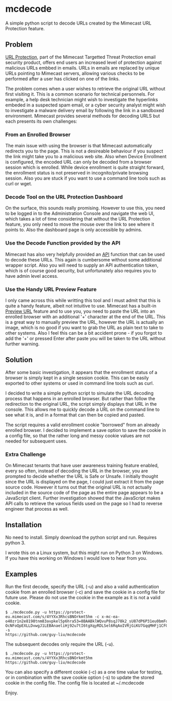 # mcdecode
A simple python script to decode URLs created by the Mimecast URL Protection feature.

## Problem
[URL Protection], part of the Mimecast Targetted Threat Protection email security product, offers end users an increased level of protection against malicious URLs embbed in emails. URLs in emails are replaced by unique URLs pointing to Mimecast servers, allowing various checks to be performed after a user has clicked on one of the links.

The problem comes when a user wishes to retrieve the original URL without first visiting it. This is a common scenario for technical personnels. For example, a help desk technician might wish to investigate the hyperlinks embeded in a suspected spam email, or a cyber security analyst might wish to investigate a malware delivery email by following the link in a sandboxed environment. Mimecast provides several methods for decoding URLS but each presents its own challenges:

### From an Enrolled Browser
The main issue with using the browser is that Mimecast automatically redirects you to the page. This is not a desireable behaviour if you suspect the link might take you to a malicious web site.
Also when Device Enrollment is configured, the encoded URL can only be decoded from a browser session which is enrolled. While device enrollment is quite straight forward, the enrollment status is not preserved in incognito/private browsing session. Also you are stuck if you want to use a command line tools such as curl or wget.

### Decode Tool on the URL Protection Dashboard
On the surface, this sounds really promising. However to use this, you need to be logged in to the Administration Console and navigate the web UI, which takes a lot of time considering that without the URL Protection feature, you only need to move the mouse over the link to see where it points to. Also the dashboard page is only accessible by admins.

### Use the Decode Function provided by the API
Mimecast has also very helpfully provided an [API] function that can be used to decode these URLs. This again is cumbersome without some additional wrapper script. Also you will need to supply an API authentication token, which is of course good security, but unfortunately also requires you to have admin level access.

### Use the Handy URL Preview Feature
I only came across this while writting this tool and I must admit that this is quite a handy feature, albeit not intuitive to use. Mimecast has a built-in [Preview URL] feature and to use you, you need to paste the URL into an enrolled browser with an additional '+' character at the end of the URL.
This is a great way to manually preview the URL, however the URL is actually an image, which is no good if you want to grab the URL as plain text to take to other systems. Also I feel this can be a bit accident prone - if you forgot to add the '+' or pressed Enter after paste you will be taken to the URL without further warning.

## Solution
After some basic investigation, it appears that the enrollment status of a browser is simply kept in a single session cookie. This can be easily exported to other systems or used in command line tools such as curl.

I decided to write a simple python script to simulate the URL decoding process that happens in an enrolled browser. But rather than follow the redirection to the original URL, the script simply displays that URL in the console. This allows me to quickly decode a URL on the command line to see what it is, and in a format that can then be copied and pasted.

The script requires a valid enrollment cookie "borrowed" from an already enrolled browser. I decided to implement a save option to save the cookie in a config file, so that the rather long and messy cookie values are not needed for subsequent uses.

### Extra Challenge
On Mimecast tenants that have user awareness training feature enabled, every so often, instead of decoding the URL in the browser, you are prompted to decide whether the URL is Safe or Unsafe. I initially thought since the URL is displayed on the page, I could just extract it from the page source code. However it turns out that the original URL is not actually included in the source code of the page as the entire page appears to be a JavaScript client. Further investigation showed that the JavaScript makes API calls to retrieve the various fields used on the page so I had to reverse engineer that process as well.

## Installation
No need to install. Simply download the python script and run. Requires python 3.

I wrote this on a Linux system, but this might run on Python 3 on Windows. If you have this working on Windows I would love to hear from you.

## Examples
Run the first decode, specify the URL (-u) and also a valid authentication cookie from an enrolled browser (-c) and save the cookie in a config file for future use. Please do not use the cookie in the example as it is not a valid cookie. 
```
$ ./mcdecode.py -u https://protect-eu.mimecast.com/s/4YYXx3RhcsBNOrkmt5hm -c x-mc-ea-o40zr1n2e8198tnm83avpkel5p6hra53=8BAABklWQvuP8sqJ78k2_sU87dP6P31eu0bmFqgthqziyHZrwy_xWlZekXtPcSg0fGUNL_sU87dP-OcNFoQpEXLLDvwgJ1LEBAnaeliHj92u7tI6tgXqyRDLSel6RqAoIVRjGiKU7GqqMHFj1CFQcaLJKSN4HQxr2r9Ziu1t_c17TMZEIU4BoPZ_3YTUROFG -s
https://github.com/guy-liu/mcdecode
```
The subsequent decodes only require the URL (-u).
```
$ ./mcdecode.py -u https://protect-eu.mimecast.com/s/4YYXx3RhcsBNOrkmt5hm 
https://github.com/guy-liu/mcdecode
``` 
You can also specify a different cookie (-c) as a one time value for testing, or in combination with the save cookie option (-s) to update the stored cookie in the config file. The config file is located at ~/.mcdecode 

Enjoy. 

[URL Protection]:https://community.mimecast.com/s/article/Targeted-Threat-Protection-URL-Protect-793832582

[API]:https://www.mimecast.com/tech-connect/documentation/endpoint-reference/targeted-threat-protection-url-protect/decode-url/

[Preview URL]:https://community.mimecast.com/s/article/Targeted-Threat-Protection-Verifying-a-URL-621586565
